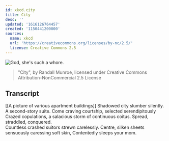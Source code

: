 ```yaml
---
id: xkcd.city
title: City
desc: ''
updated: '1616126764457'
created: '1150441200000'
sources:
  name: xkcd
  url: 'https://creativecommons.org/licenses/by-nc/2.5/'
  license: Creative Commons 2.5
---
```

![God, she's such a whore.](https://imgs.xkcd.com/comics/city.jpg)
> "City", by Randall Munroe, licensed under Creative Commons Attribution-NonCommercial 2.5 License

## Transcript
[[A picture of various apartment buildings]]
Shadowed city slumber silently. A second-story suite.
Come craving courtship, selected serendipitously
Crazed copulations, a salacious storm  of continuous coitus.
Spread, straddled, conquered.  
Countless crashed suitors strewn carelessly.
Centre, silken sheets sensuously caressing soft skin,
Contentedly sleeps your mom.

